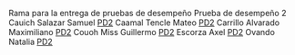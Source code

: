 Rama para la entrega de pruebas de desempeño
Prueba de desempeño 2
Cauich Salazar Samuel [PD2](https://github.com/SamuelSalazar12/EQUIPO_4_FIS/blob/PD/PD/PD2/CauichSalazarSamuel/PD2.md)
Caamal Tencle Mateo [PD2](https://github.com/SamuelSalazar12/EQUIPO_4_FIS/blob/PD/PD/PD2/CaamalTencleMateo/PD2.md)
Carrillo Alvarado Maximiliano [PD2](https://github.com/SamuelSalazar12/EQUIPO_4_FIS/blob/PD/PD/PD2/CarrilloAlvaradoMaximiliano/PD2.md)
Couoh Miss Guillermo [PD2](https://github.com/SamuelSalazar12/EQUIPO_4_FIS/blob/PD/PD/PD2/CouohMissGuillermo/PD2.md)
Escorza Axel [PD2](https://github.com/SamuelSalazar12/EQUIPO_4_FIS/blob/PD/PD/PD2/EscorzaAxel/PD2.md)
Ovando Natalia [PD2](https://github.com/SamuelSalazar12/EQUIPO_4_FIS/blob/PD/PD/PD2/OvandoNatalia/PD2.md)
